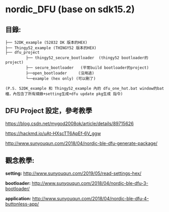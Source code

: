 # nordic_DFU (base on sdk15.2)
## 目錄:

```
├── 52DK_example (52832 DK 版本的HEX)
├── Thingy52_example (THINGY52 版本的HEX)
├── dfu_project
         ├── thingy52_secure_bootloader  (thingy52 bootloader的project)
         ├── secure_bootloader   (平常build bootloader的project)
         ├──open_bootloader     (沒用過)
         └──example (hex only) (可以刪了)

(P.S. 52DK_example 和 Thingy52_example 內的 dfu_one_hot.bat window的bat檔，內包含了所有燒錄+setting生成+dfu update pkg生成 指令)

```

## DFU Project 設定，參考教學

https://blog.csdn.net/mygod2008ok/article/details/89715626

https://hackmd.io/uAt-HXscTT6ApEf-6V_ggw

http://www.sunyouqun.com/2018/04/nordic-ble-dfu-generate-package/

## 觀念教學:
**setting:**  http://www.sunyouqun.com/2019/05/read-settings-hex/

**bootloader:**  http://www.sunyouqun.com/2018/04/nordic-ble-dfu-3-bootloader/

**application:**  http://www.sunyouqun.com/2018/04/nordic-ble-dfu-4-buttonless-app/
